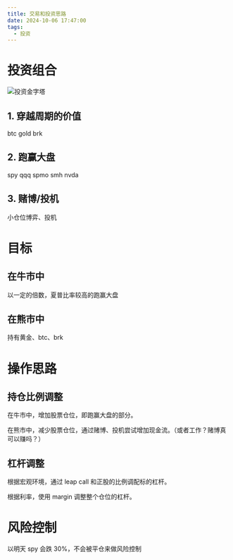 ```yaml
---
title: 交易和投资思路
date: 2024-10-06 17:47:00
tags:
  - 投资
---
```


# 投资组合

![投资金字塔](images/invest_pyramid.png)

## 1. 穿越周期的价值

btc gold brk

## 2. 跑赢大盘

spy qqq spmo smh nvda

## 3. 赌博/投机

小仓位博弈、投机

# 目标

## 在牛市中

以一定的倍数，夏普比率较高的跑赢大盘

## 在熊市中

持有黄金、btc、brk

# 操作思路

## 持仓比例调整

在牛市中，增加股票仓位，即跑赢大盘的部分。

在熊市中，减少股票仓位，通过赌博、投机尝试增加现金流。（或者工作？赌博真可以赚吗？）

## 杠杆调整

根据宏观环境，通过 leap call 和正股的比例调配标的杠杆。

根据利率，使用 margin 调整整个仓位的杠杆。

# 风险控制

以明天 spy 会跌 30%，不会被平仓来做风险控制
